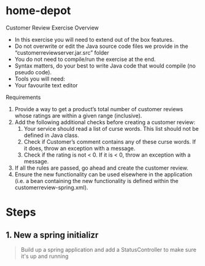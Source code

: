 # home-depot

Customer Review Exercise Overview

* In this exercise you will need to extend out of the box features.  
* Do not overwrite or edit the Java source code files we provide in the “customerreviewserver.jar.src” folder  
* You do not need to compile/run the exercise at the end.  
* Syntax matters, do your best to write Java code that would compile (no pseudo code).
* Tools you will need:
* Your favourite text editor

Requirements

1. Provide a way to get a product’s total number of customer reviews whose ratings are within a given range (inclusive).
1. Add the following additional checks before creating a customer review:
	1. 	Your service should read a list of curse words. This list should not be defined in Java class. 
	1. 	Check if Customer’s comment contains any of these curse words. If it does, throw an exception with a message.
	1. 	Check if the rating is not < 0.  If it is < 0, throw an exception with a message.
1. 	If all the rules are passed, go ahead and create the customer review.
1. Ensure the new functionality can be used elsewhere in the application (i.e.  a bean containing the new functionality is defined within the customerreview-spring.xml).

# Steps

## 1. New a spring initializr

> Build up a spring application and add a StatusController to make sure it's up and running



